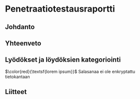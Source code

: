 # Penetraatiotestausraportti

## Johdanto

## Yhteenveto

## Lyödökset ja löydöksien kategoriointi

$\color{red}{\textsf{lorem ipsum}}$ Salasanaa ei ole enkryptattu tietokantaan

## Liitteet
